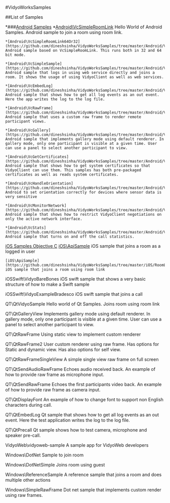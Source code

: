 #VidyoWorksSamples

##List of Samples

*###[Android Samples](https://github.com/dineshsinha/VidyoWorksSamples/tree/master/Android)
	*[Android\VcSimpleRoomLink](tree/master/Android/VcSimpleRoomLink)
	 Hello World of Android Samples. Android sample to join a room using room link.

	*[Android\VcSimpleRoomLink64Or32](https://github.com/dineshsinha/VidyoWorksSamples/tree/master/Android/VcSimpleRoomLink64Or32)
	Android sample based on VcSimpleRoomLink. This runs both in 32 and 64 bit mode.

	*[Android\VcSimpleSample](https://github.com/dineshsinha/VidyoWorksSamples/tree/master/Android/VcSimpleSample)
	Android sample that logs in using web service directly and joins a room. It shows the usage of using VidyoClient as well as web services.

	*[Android\VcEmbedLog](https://github.com/dineshsinha/VidyoWorksSamples/tree/master/Android/VcEmbedLog)
	Android sample that shows how to get all log events as an out event. Here the app writes the log to the log file.

	*[Android\VcRawFrame](https://github.com/dineshsinha/VidyoWorksSamples/tree/master/Android/VcRawFrame)
	Android sample that uses a custom raw frame to render remote participant views.

	*[Android\VcGallery](https://github.com/dineshsinha/VidyoWorksSamples/tree/master/Android/VcGallery)
	Android sample that implements gallery mode using default renderer. In gallery mode, only one participant is visible at a given time. User can use a panel to select another participant to view.

	*[Android\VcGetCertificates](https://github.com/dineshsinha/VidyoWorksSamples/tree/master/Android/VcGetCertificates)
	Android sample that shows how to get system certificates so that VidyoClient can use them. This samples has both pre-packaged certificates as well as reads system certificates.

	*[Android\VcHandleOrientation](https://github.com/dineshsinha/VidyoWorksSamples/tree/master/Android/VcHandleOrientation)
	Android to set orientation correctly for devices where sensor data is very sensitive

	*[Android\VcMonitorNetwork](https://github.com/dineshsinha/VidyoWorksSamples/tree/master/Android/VcMonitorNetwork)
	Android sample that shows how to restrict VidyoClient negotiations on only the active network interface.

	*[Android\VcStats](https://github.com/dineshsinha/VidyoWorksSamples/tree/master/Android/VcStats)
	Android sample that turns on and off the call statistics.

[iOS Samples Objective C](https://github.com/dineshsinha/VidyoWorksSamples/tree/master/iOS)
	[iOS\ApiSample](https://github.com/dineshsinha/VidyoWorksSamples/tree/master/iOS/ApiSample)
	iOS sample that joins a room as a logged in user

	[iOS\ApiSample](https://github.com/dineshsinha/VidyoWorksSamples/tree/master/iOS/RoomLink)
	iOS sample that joins a room using room link

	
iOSSwift\VidyoBareBones
iOS swift sample that shows a very basic structure of how to make a Swift sample

iOSSwift\VidyoExampleBradesco
iOS swift sample that joins a call

QT\QtVidyoSample
Hello world of Qt Samples. Joins room using room link

QT\QtGalleryView
Implements gallery mode using default renderer. In gallery mode, only one participant is visible at a given time. User can use a panel to select another participant to view.

QT\QtRawFrame
Using static view to implement custom renderer

QT\QtRawFrame2
User custom renderer using raw frame. Has options for Static and dynamic view. Has also options for self view.

QT\QtRawFrameSingleView
A simple single view raw frame on full screen

QT\QtSendAudioRawFrame
Echoes audio received back. An example of how to provide raw frame as microphone input.

QT\QtSendRawFrame
Echoes the first participants video back. An example of how to provide raw frame as camera input.

QT\QtDisplayFont
An example of how to change font to support non English characters during call.

QT\QtEmbedLog
Qt sample that shows how to get all log events as an out event. Here the test application writes the log to the log file.

QT\QtPrecall
Qt sample shows how to test camera, microphone and speaker pre-call.

VidyoWeb\vidyoweb-sample
A sample app for VidyoWeb developers

Windows\DotNet
Sample to join room


Windows\DotNetSimple
Joins room using guest

Windows\ReferenceSample
A reference sample that joins a room and does multiple other actions

Windows\SimpleRawFrame
Dot net sample that implements custom render using raw frames.


